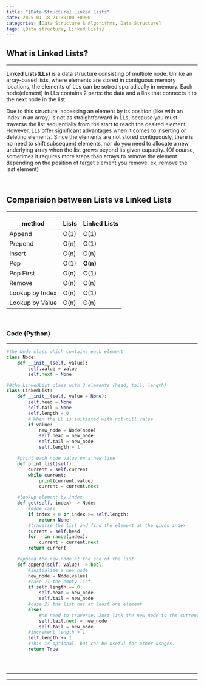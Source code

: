 ```yaml
---
title: "[Data Structure] Linked Lists"
date: 2025-01-18 21:30:00 +0900
categories: [Data Structure & Algorithms, Data Structure]
tags: [Data structure, Linked Lists]
---
```


## **What is Linked Lists?**

---

**Linked Lists(LLs)** is a data structure consisting of multiple node. Unlike an array-based lists, where elements are stored in contiguous memory locations, the elements of LLs can be sotred sporadically in memory. Each node(element) in LLs contains 2 parts: the data and a link that connects it to the next node in the list.

Due to this structure, accessing an element by its position (like with an index in an array) is not as straightforward in LLs, because you must traverse the list sequentially from the start to reach the desired element. However, LLs offer significant advantages when it comes to inserting or deleting elements. Since the elements are not stored contiguously, there is no need to shift subsequent elements, nor do you need to allocate a new underlying array when the list grows beyond its given capacity. (Of course, sometimes it requires more steps than arrays to remove the element depending on the position of target element you remove. ex, remove the last element)

<br/>

## **Comparision between Lists vs Linked Lists**

---

| method          | Lists | Linked Lists |
| --------------- | ----- | ------------ |
| Append          | O(1)  | O(1)         |
| Prepend         | O(n)  | O(1)         |
| Insert          | O(n)  | O(n)         |
| Pop             | O(1)  | **O(n)**     |
| Pop First       | O(n)  | O(1)         |
| Remove          | O(n)  | O(n)         |
| Lookup by Index | O(n)  | O(1)         |
| Lookup by Value | O(n)  | O(n)         |

<br/>

### **Code (Python)**

---

```python
#the Node class which contains each element
class Node:
    def __init__(self, value):
        self.value = value
        self.next = None

##the LinkedList class with 3 elements (head, tail, length)
class LinkedList:
    def __init__(self, value = None):
        self.head = None
        self.tail = None
        self.length = 0
        # When the LL is initiated with not-null value
        if value:
            new_node = Node(node)
            self.head = new_node
            self.tail = new_node
            self.length = 1

    #print each node value on a new line
    def print_list(self):
        current = self.current
        while current:
            print(current.value)
            current = current.next

    #lookup element by index
    def get(self, index) -> Node:
        #edge case
        if index < 0 or index >= self.length:
            return None
        #traverse the list and find the element at the given index
        current = self.head
        for _ in range(index):
            current = current.next
        return current

    #append the new node at the end of the list
    def append(self, value) -> bool:
        #initialize a new node
        new_node = Node(value)
        #case 1) the empty list.
        if self.length == 0:
            self.head = new_node
            self.tail = new_node
        #case 2) the list has at least one element
        else:
            #no need to traverse. Just link the new node to the current tail and assign tail to the new node.
            self.tail.next = new_node
            self.tail = new_node
        #increment length + 1
        self.length += 1
        #This is optional, but can be useful for other usages.
        return True





```

---

<script src="https://utteranc.es/client.js"
        repo="dongsoocloud/blog-comments"
        issue-term="title"
        theme="github-light"
        crossorigin="anonymous"
        async>
</script>

---

<!-- <br/>

## **References**

---

<https://blogs.oracle.com/emeapartnerweblogic/using-apache-derby-database-with-weblogic-the-express-way-by-frank-munz>

<br/> -->
